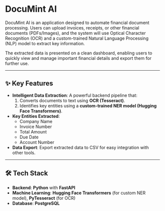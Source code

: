 # DocuMint AI

DocuMint AI is an application designed to automate financial document processing. Users can upload invoices, receipts, or other financial documents (PDFs/Images), and the system will use Optical Character Recognition (OCR) and a custom-trained Natural Language Processing (NLP) model to extract key information.

The extracted data is presented on a clean dashboard, enabling users to quickly view and manage important financial details and export them for further use.

<!-- TODO: Add a screenshot of your app's dashboard -->
<!-- ![FinDoc-Extractor Dashboard](path/to/screenshot.png) -->

---

## ✨ Key Features
*   **Intelligent Data Extraction**: A powerful backend pipeline that:
    1.  Converts documents to text using **OCR (Tesseract)**.
    2.  Identifies key entities using a **custom-trained NER model (Hugging Face Transformers)**.
*   **Key Entities Extracted**:
    *   Company Name
    *   Invoice Number
    *   Total Amount
    *   Due Date
    *   Account Number
*   **Data Export**: Export extracted data to CSV for easy integration with other tools.

---

## 🛠️ Tech Stack

*   **Backend**: **Python** with **FastAPI**
*   **Machine Learning**: **Hugging Face Transformers** (for custom NER model), **PyTesseract** (for OCR)
*   **Database**: **PostgreSQL**
